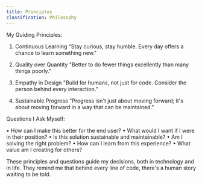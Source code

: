 ```yaml
---
title: Principles
classification: Philosophy
---
```


My Guiding Principles:

1. Continuous Learning
   "Stay curious, stay humble. Every day offers a chance to learn something new."

2. Quality over Quantity
   "Better to do fewer things excellently than many things poorly."

3. Empathy in Design
   "Build for humans, not just for code. Consider the person behind every interaction."

4. Sustainable Progress
   "Progress isn't just about moving forward; it's about moving forward in a way that can be maintained."

Questions I Ask Myself:

• How can I make this better for the end user?
• What would I want if I were in their position?
• Is this solution sustainable and maintainable?
• Am I solving the right problem?
• How can I learn from this experience?
• What value am I creating for others?

These principles and questions guide my decisions, both in technology and in life. They remind me that behind every line of code, there's a human story waiting to be told.
